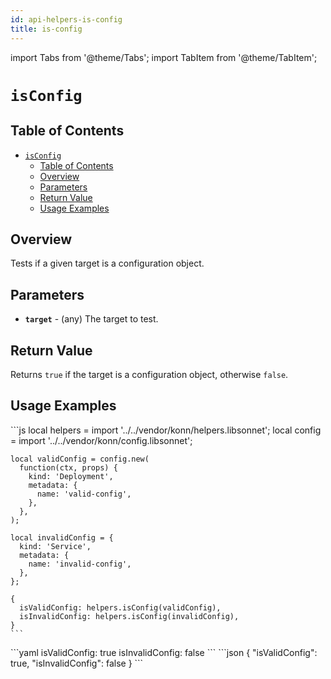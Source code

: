 ```yaml
---
id: api-helpers-is-config
title: is-config
---
```


import Tabs from '@theme/Tabs';
import TabItem from '@theme/TabItem';

# `isConfig`

## Table of Contents
- [`isConfig`](#isconfig)
  - [Table of Contents](#table-of-contents)
  - [Overview](#overview)
  - [Parameters](#parameters)
  - [Return Value](#return-value)
  - [Usage Examples](#usage-examples)

## Overview
Tests if a given target is a configuration object.

## Parameters
- **`target`** - (any) The target to test.

## Return Value
Returns `true` if the target is a configuration object, otherwise `false`.

## Usage Examples

<Tabs>
  <TabItem value="jsonnet" label="Jsonnet" default>
    ```js
    local helpers = import '../../vendor/konn/helpers.libsonnet';
    local config = import '../../vendor/konn/config.libsonnet';

    local validConfig = config.new(
      function(ctx, props) {
        kind: 'Deployment',
        metadata: {
          name: 'valid-config',
        },
      },
    );

    local invalidConfig = {
      kind: 'Service',
      metadata: {
        name: 'invalid-config',
      },
    };

    {
      isValidConfig: helpers.isConfig(validConfig),
      isInvalidConfig: helpers.isConfig(invalidConfig),
    }
    ```
  </TabItem>
  <TabItem value="yaml" label="YAML Output">
    ```yaml
    isValidConfig: true
    isInvalidConfig: false
    ```
  </TabItem>
  <TabItem value="json" label="JSON Output">
    ```json
    {
      "isValidConfig": true,
      "isInvalidConfig": false
    }
    ```
  </TabItem>
</Tabs>